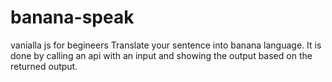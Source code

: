 # banana-speak
vanialla js for begineers
Translate your sentence into banana language.
It is done by calling an api with an input and showing the output based on the returned output.
